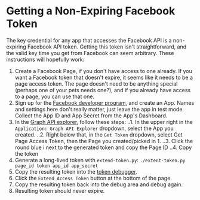 # Getting a Non-Expiring Facebook Token

The key credential for any app that accesses the Facebook API is a non-expiring Facebook API token. Getting this token isn't straightforward, and the valid key time you get from Facebook can seem arbitrary. These instructions will hopefully work:

1. Create a Facebook Page, if you don't have access to one already. If you want a Facebook token that doesn't expire, it seems like it needs to be a page access token. The page doesn't need to be anything special (perhaps one of your pets needs one?), and if you already have access to a page, you can use that one.
2. Sign up for the [Facebook developer program](https://developers.facebook.com/), and create an App. Names and settings here don't really matter, just leave the app in test mode. Collect the App ID and App Secret from the App's Dashboard.
3. In the [Graph API explorer](https://developers.facebook.com/tools/explorer/), follow these steps:
..1. In the upper right in the `Application: Graph API Explorer` dropdown, select the App you created.
..2. Right below that, in the `Get Token` dropdown, select Get Page Access Token, then the Page you created/picked in 1.
..3. Click the round blue i next to the generated token and copy the Page ID
..4. Copy the token
4. Generate a long-lived token with `extend-token.py`: `./extent-token.py page_id token app_id app_secret`
5. Copy the resulting token into the [token debugger](https://developers.facebook.com/tools/debug/accesstoken/).
6. Click the `Extend Access Token` button at the bottom of the page.
7. Copy the resulting token back into the debug area and debug again.
8. Resulting token should never expire.
